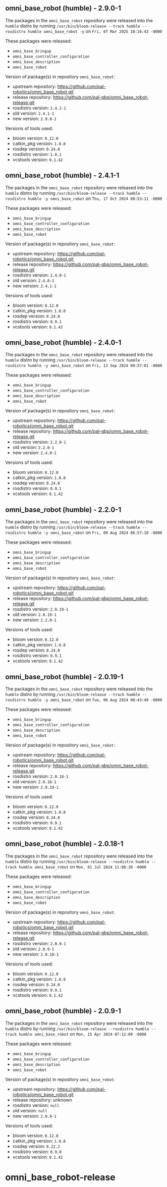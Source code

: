 ## omni_base_robot (humble) - 2.9.0-1

The packages in the `omni_base_robot` repository were released into the `humble` distro by running `/usr/bin/bloom-release --track humble --rosdistro humble omni_base_robot -y` on `Fri, 07 Mar 2025 10:16:43 -0000`

These packages were released:
- `omni_base_bringup`
- `omni_base_controller_configuration`
- `omni_base_description`
- `omni_base_robot`

Version of package(s) in repository `omni_base_robot`:

- upstream repository: https://github.com/pal-robotics/omni_base_robot.git
- release repository: https://github.com/pal-gbp/omni_base_robot-release.git
- rosdistro version: `2.4.1-1`
- old version: `2.4.1-1`
- new version: `2.9.0-1`

Versions of tools used:

- bloom version: `0.12.0`
- catkin_pkg version: `1.0.0`
- rosdep version: `0.24.0`
- rosdistro version: `1.0.1`
- vcstools version: `0.1.42`


## omni_base_robot (humble) - 2.4.1-1

The packages in the `omni_base_robot` repository were released into the `humble` distro by running `/usr/bin/bloom-release --track humble --rosdistro humble -y omni_base_robot` on `Thu, 17 Oct 2024 08:53:11 -0000`

These packages were released:
- `omni_base_bringup`
- `omni_base_controller_configuration`
- `omni_base_description`
- `omni_base_robot`

Version of package(s) in repository `omni_base_robot`:

- upstream repository: https://github.com/pal-robotics/omni_base_robot.git
- release repository: https://github.com/pal-gbp/omni_base_robot-release.git
- rosdistro version: `2.4.0-1`
- old version: `2.4.0-1`
- new version: `2.4.1-1`

Versions of tools used:

- bloom version: `0.12.0`
- catkin_pkg version: `1.0.0`
- rosdep version: `0.24.0`
- rosdistro version: `0.9.1`
- vcstools version: `0.1.42`


## omni_base_robot (humble) - 2.4.0-1

The packages in the `omni_base_robot` repository were released into the `humble` distro by running `/usr/bin/bloom-release --track humble --rosdistro humble -y omni_base_robot` on `Fri, 13 Sep 2024 09:57:01 -0000`

These packages were released:
- `omni_base_bringup`
- `omni_base_controller_configuration`
- `omni_base_description`
- `omni_base_robot`

Version of package(s) in repository `omni_base_robot`:

- upstream repository: https://github.com/pal-robotics/omni_base_robot.git
- release repository: https://github.com/pal-gbp/omni_base_robot-release.git
- rosdistro version: `2.2.0-1`
- old version: `2.2.0-1`
- new version: `2.4.0-1`

Versions of tools used:

- bloom version: `0.12.0`
- catkin_pkg version: `1.0.0`
- rosdep version: `0.24.0`
- rosdistro version: `0.9.1`
- vcstools version: `0.1.42`


## omni_base_robot (humble) - 2.2.0-1

The packages in the `omni_base_robot` repository were released into the `humble` distro by running `/usr/bin/bloom-release --track humble --rosdistro humble -y omni_base_robot` on `Fri, 09 Aug 2024 06:57:10 -0000`

These packages were released:
- `omni_base_bringup`
- `omni_base_controller_configuration`
- `omni_base_description`
- `omni_base_robot`

Version of package(s) in repository `omni_base_robot`:

- upstream repository: https://github.com/pal-robotics/omni_base_robot.git
- release repository: https://github.com/pal-gbp/omni_base_robot-release.git
- rosdistro version: `2.0.19-1`
- old version: `2.0.19-1`
- new version: `2.2.0-1`

Versions of tools used:

- bloom version: `0.12.0`
- catkin_pkg version: `1.0.0`
- rosdep version: `0.24.0`
- rosdistro version: `0.9.1`
- vcstools version: `0.1.42`


## omni_base_robot (humble) - 2.0.19-1

The packages in the `omni_base_robot` repository were released into the `humble` distro by running `/usr/bin/bloom-release --track humble --rosdistro humble -y omni_base_robot` on `Tue, 06 Aug 2024 08:43:40 -0000`

These packages were released:
- `omni_base_bringup`
- `omni_base_controller_configuration`
- `omni_base_description`
- `omni_base_robot`

Version of package(s) in repository `omni_base_robot`:

- upstream repository: https://github.com/pal-robotics/omni_base_robot.git
- release repository: https://github.com/pal-gbp/omni_base_robot-release.git
- rosdistro version: `2.0.18-1`
- old version: `2.0.18-1`
- new version: `2.0.19-1`

Versions of tools used:

- bloom version: `0.12.0`
- catkin_pkg version: `1.0.0`
- rosdep version: `0.24.0`
- rosdistro version: `0.9.1`
- vcstools version: `0.1.42`


## omni_base_robot (humble) - 2.0.18-1

The packages in the `omni_base_robot` repository were released into the `humble` distro by running `/usr/bin/bloom-release --rosdistro humble --track humble omni_base_robot` on `Mon, 01 Jul 2024 11:08:30 -0000`

These packages were released:
- `omni_base_bringup`
- `omni_base_controller_configuration`
- `omni_base_description`
- `omni_base_robot`

Version of package(s) in repository `omni_base_robot`:

- upstream repository: https://github.com/pal-robotics/omni_base_robot.git
- release repository: https://github.com/pal-gbp/omni_base_robot-release.git
- rosdistro version: `2.0.9-1`
- old version: `2.0.9-1`
- new version: `2.0.18-1`

Versions of tools used:

- bloom version: `0.12.0`
- catkin_pkg version: `1.0.0`
- rosdep version: `0.24.0`
- rosdistro version: `0.9.1`
- vcstools version: `0.1.42`


## omni_base_robot (humble) - 2.0.9-1

The packages in the `omni_base_robot` repository were released into the `humble` distro by running `/usr/bin/bloom-release --rosdistro humble --track humble omni_base_robot` on `Mon, 15 Apr 2024 07:12:09 -0000`

These packages were released:
- `omni_base_bringup`
- `omni_base_controller_configuration`
- `omni_base_description`
- `omni_base_robot`

Version of package(s) in repository `omni_base_robot`:

- upstream repository: https://github.com/pal-robotics/omni_base_robot.git
- release repository: unknown
- rosdistro version: `null`
- old version: `null`
- new version: `2.0.9-1`

Versions of tools used:

- bloom version: `0.12.0`
- catkin_pkg version: `1.0.0`
- rosdep version: `0.22.2`
- rosdistro version: `0.9.0`
- vcstools version: `0.1.42`


# omni_base_robot-release
